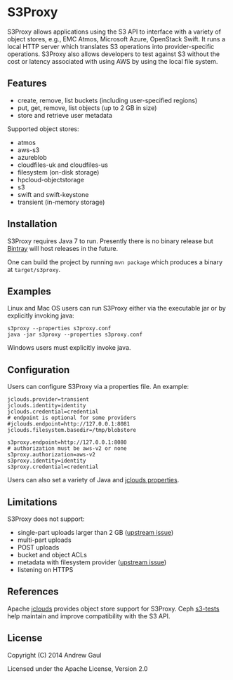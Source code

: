 S3Proxy
=======
S3Proxy allows applications using the S3 API to interface with a variety of
object stores, e.g., EMC Atmos, Microsoft Azure, OpenStack Swift.  It runs a
local HTTP server which translates S3 operations into provider-specific
operations.  S3Proxy also allows developers to test against S3 without the cost
or latency associated with using AWS by using the local file system.

Features
--------
* create, remove, list buckets (including user-specified regions)
* put, get, remove, list objects (up to 2 GB in size)
* store and retrieve user metadata

Supported object stores:

* atmos
* aws-s3
* azureblob
* cloudfiles-uk and cloudfiles-us
* filesystem (on-disk storage)
* hpcloud-objectstorage
* s3
* swift and swift-keystone
* transient (in-memory storage)

Installation
------------
S3Proxy requires Java 7 to run.  Presently there is no binary release but
[Bintray](https://bintray.com/) will host releases in the future.

One can build the project by running `mvn package` which produces a binary at
`target/s3proxy`.

Examples
--------
Linux and Mac OS users can run S3Proxy either via the executable jar or by
explicitly invoking java:

```
s3proxy --properties s3proxy.conf
java -jar s3proxy --properties s3proxy.conf
```

Windows users must explicitly invoke java.

Configuration
-------------
Users can configure S3Proxy via a properties file.  An example:

```
jclouds.provider=transient
jclouds.identity=identity
jclouds.credential=credential
# endpoint is optional for some providers
#jclouds.endpoint=http://127.0.0.1:8081
jclouds.filesystem.basedir=/tmp/blobstore

s3proxy.endpoint=http://127.0.0.1:8080
# authorization must be aws-v2 or none
s3proxy.authorization=aws-v2
s3proxy.identity=identity
s3proxy.credential=credential
```

Users can also set a variety of Java and
[jclouds properties](https://github.com/jclouds/jclouds/blob/master/core/src/main/java/org/jclouds/Constants.java).

Limitations
-----------
S3Proxy does not support:

* single-part uploads larger than 2 GB ([upstream issue](https://github.com/jclouds/jclouds/pull/426))
* multi-part uploads
* POST uploads
* bucket and object ACLs
* metadata with filesystem provider ([upstream issue](https://github.com/jclouds/jclouds/pull/443))
* listening on HTTPS

References
----------
Apache [jclouds](http://jclouds.apache.org/) provides object store support for
S3Proxy.  Ceph [s3-tests](https://github.com/ceph/s3-tests) help maintain
and improve compatibility with the S3 API.

License
-------
Copyright (C) 2014 Andrew Gaul

Licensed under the Apache License, Version 2.0
